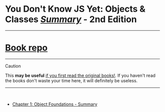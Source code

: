 # You Don't Know JS Yet: Objects & Classes <ins>**_Summary_**</ins> - 2nd Edition

---

# <a href="https://github.com/getify/You-Dont-Know-JS/tree/2nd-ed/objects-classes">Book repo</a>

---

> [!CAUTION]
> This **may be useful** <ins>if you first read the <a href="https://github.com/getify/You-Dont-Know-JS">original books!</a></ins>.
> If you haven't read the books don't waste your time here, it will definitely be useless.

---

<br>

- [Chapter 1: Object Foundations - Summary](ch1-summary.md)
